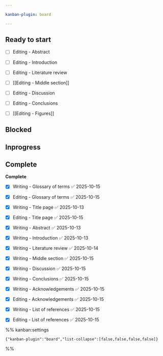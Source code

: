 ```yaml
---

kanban-plugin: board

---
```


## Ready to start

- [ ] Editing - Abstract
- [ ] Editing - Introduction
- [ ] Editing - Literature review
- [ ] [[Editing - Middle section]]
- [ ] Editing - Discussion
- [ ] Editing - Conclusions
- [ ] [[Editing - Figures]]


## Blocked



## Inprogress



## Complete

**Complete**
- [x] Writing - Glossary of terms ✅ 2025-10-15
- [x] Editing - Glossary of terms ✅ 2025-10-15
- [x] Writing - Title page ✅ 2025-10-13
- [x] Editing - Title page ✅ 2025-10-15
- [x] Writing - Abstract ✅ 2025-10-13
- [x] Writing - Introduction ✅ 2025-10-13
- [x] Writing - Literature review ✅ 2025-10-14
- [x] Writing - Middle section ✅ 2025-10-15
- [x] Writing - Discussion ✅ 2025-10-15
- [x] Writing - Conclusions ✅ 2025-10-15
- [x] Writing - Acknowledgements ✅ 2025-10-15
- [x] Editing - Acknowledgements ✅ 2025-10-15
- [x] Writing - List of references ✅ 2025-10-15
- [x] Editing - List of references ✅ 2025-10-15




%% kanban:settings
```
{"kanban-plugin":"board","list-collapse":[false,false,false,false]}
```
%%